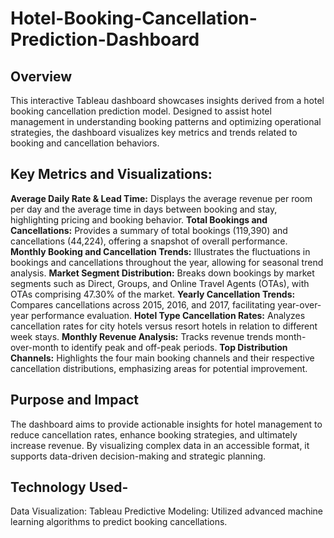 # Hotel-Booking-Cancellation-Prediction-Dashboard
## Overview
This interactive Tableau dashboard showcases insights derived from a hotel booking cancellation prediction model. Designed to assist hotel management in understanding booking patterns and optimizing operational strategies, the dashboard visualizes key metrics and trends related to booking and cancellation behaviors.

## Key Metrics and Visualizations:
**Average Daily Rate & Lead Time:** Displays the average revenue per room per day and the average time in days between booking and stay, highlighting pricing and booking behavior.
**Total Bookings and Cancellations:** Provides a summary of total bookings (119,390) and cancellations (44,224), offering a snapshot of overall performance.
**Monthly Booking and Cancellation Trends:** Illustrates the fluctuations in bookings and cancellations throughout the year, allowing for seasonal trend analysis.
**Market Segment Distribution:** Breaks down bookings by market segments such as Direct, Groups, and Online Travel Agents (OTAs), with OTAs comprising 47.30% of the market.
**Yearly Cancellation Trends:** Compares cancellations across 2015, 2016, and 2017, facilitating year-over-year performance evaluation.
**Hotel Type Cancellation Rates:** Analyzes cancellation rates for city hotels versus resort hotels in relation to different week stays.
**Monthly Revenue Analysis:** Tracks revenue trends month-over-month to identify peak and off-peak periods.
**Top Distribution Channels:** Highlights the four main booking channels and their respective cancellation distributions, emphasizing areas for potential improvement.

## Purpose and Impact
The dashboard aims to provide actionable insights for hotel management to reduce cancellation rates, enhance booking strategies, and ultimately increase revenue. By visualizing complex data in an accessible format, it supports data-driven decision-making and strategic planning.

## Technology Used-
Data Visualization: Tableau
Predictive Modeling: Utilized advanced machine learning algorithms to predict booking cancellations.
